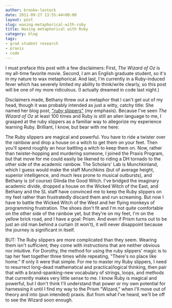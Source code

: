 ```yaml
---
author: brooke-lestock
date: 2011-09-27 13:55:44+00:00
layout: post
slug: waxing-metaphorical-with-ruby
title: Waxing metaphorical with Ruby
category: blog
tags:
- grad student research
- praxis
- code
---
```


I must preface this post with a few disclaimers: First, _The Wizard of Oz_ is my all-time favorite movie. Second, I am an English graduate student, so it's in my nature to wax metaphorical. And last, I'm currently in a Ruby-induced fever which has severely limited my ability to think/write clearly, so this post will be one of my more ridiculous. (I actually dreamed in code last night.)

Disclaimers made, Bethany threw out a metaphor that I can't get out of my head, though it was probably intended as just a witty, catchy title: She named her blog post, ["_ruby_ slippers"](https://scholarslab.org/praxis-program/ruby-slippers/) (my emphasis). Because I've seen _The Wizard of Oz_ at least 100 times and Ruby is still an alien language to me, I grasped at the ruby slippers as a familiar way to allegorize my experience learning Ruby. Brilliant, I know, but bear with me here:

The Ruby slippers are magical and powerful. You have to ride a twister over the rainbow and drop a house on a witch to get them on your feet. Then you'll spend roughly an hour battling a witch to keep them on. Now, rather than twister-hopping and murdering someone, I joined the Praxis Program, but that move for me could easily be likened to riding a DH tornado to the other side of the academic rainbow. The Scholars' Lab is Munchkinland, which I guess would make the staff Munchkins (but of average height, superior intelligence, and much less prone to musical outbursts), and Bethany is (of course) Glinda the Good Witch. I've bridged the imaginary academic divide, dropped a house on the Wicked Witch of the East, and Bethany and the SL staff have convinced me to keep the Ruby slippers on my feet rather than frustratedly discard them and run screaming. But now I have to battle the Wicked Witch of the West and her flying monkeys of programming frustration. The shoes don't fit and I'm not quite comfortable on the other side of the rainbow yet, but they're on my feet, I'm on the yellow brick road, and I have a goal: Prism. And even if Prism turns out to be just an old man behind a curtain (it won't), it will never disappoint because the journey is significant in itself.

BUT: The Ruby slippers are more complicated than they seem. Wearing them isn't sufficient; they come with instructions that are neither obvious nor intuitive. For Dorothy, the method for using the ruby slippers' magic is to tap her feet together three times while repeating, "There's no place like home." If only it were that simple. For me to master my Ruby slippers, I need to resurrect long-dead mathematical and practical/logical thinking, then pair that with a brand-spanking-new vocabulary of strings, loops, and methods that currently makes very little sense to me. I know Ruby is magical and powerful, but I don't think I'll understand that power or my own potential for harnessing it until I find my way to the Prism "Wizard," when I'll move out of theory and into (pun intended) praxis. But from what I've heard, we'll be off to see the Wizard soon enough.
